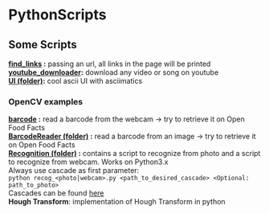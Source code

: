 # PythonScripts
 
## Some Scripts
 **[find_links](https://github.com/Rensykes/PythonScripts/blob/master/Scripts/find_links.py) :** passing an url, all links in the page will be printed<br />
 **[youtube_downloader](https://github.com/Rensykes/PythonScripts/blob/master/Scripts/youtube_downloader.py):** download any video or song on youtube<br />
 **[UI (folder)](https://github.com/Rensykes/PythonScripts/tree/master/Scripts/UI):** cool ascii UI with asciimatics<br />

### OpenCV examples
 **[barcode](https://github.com/Rensykes/PythonScripts/blob/master/Scripts/barcode.py) :** read a barcode from the webcam -> try to retrieve it on Open Food Facts<br />
 **[BarcodeReader (folder)](https://github.com/Rensykes/PythonScripts/tree/master/Scripts/BarcodeReader) :** read a barcode from an image -> try to retrieve it on Open Food Facts<br />
 **[Recognition (folder)](https://github.com/Rensykes/PythonScripts/tree/master/Scripts/Recognition) :** contains a script to recognize from photo and a script to recognize from webcam. Works on Python3.x<br />
Always use cascade as first parameter: <br />
`python recog_<photo|webcam>.py <path_to_desired_cascade> <Optional: path_to_photo>`<br />
Cascades can be found [here](https://github.com/Rensykes/PythonScripts/tree/master/Scripts/Recognition/classifier) <br>
**Hough Transform**: implementation of Hough Transform in python
